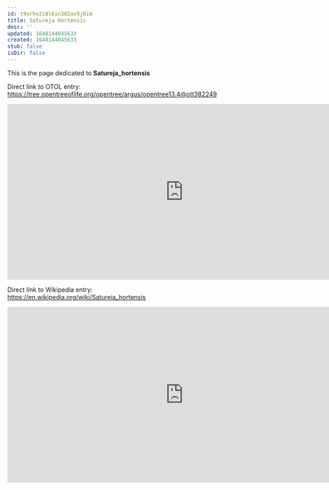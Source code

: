 ```yaml
---
id: t9urhv2i8l6in302av9j8im
title: Satureja Hortensis
desc: ''
updated: 1648144045633
created: 1648144045633
stub: false
isDir: false
---
```

This is the page dedicated to **Satureja_hortensis**


Direct link to OTOL entry: https://tree.opentreeoflife.org/opentree/argus/opentree13.4@ott382249



<html>
    <body>
    <iframe src="https://tree.opentreeoflife.org/opentree/argus/opentree13.4@ott382249"
    width="800" height="400" frameborder="0" allowfullscreen> </iframe>
    </body>
</html>
    


Direct link to Wikipedia entry: https://en.wikipedia.org/wiki/Satureja_hortensis



<html>
    <body>
    <iframe src="https://en.wikipedia.org/wiki/Satureja_hortensis"
    width="800" height="400" frameborder="0" allowfullscreen> </iframe>
    </body>
</html>
    
